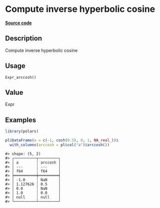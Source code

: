 

# Compute inverse hyperbolic cosine

[**Source code**](https://github.com/pola-rs/r-polars/tree/8387e0a88c6889e6449b053999aada405c241066/R/after-wrappers.R#L20)

## Description

Compute inverse hyperbolic cosine

## Usage

<pre><code class='language-R'>Expr_arccosh()
</code></pre>

## Value

Expr

## Examples

``` r
library(polars)

pl$DataFrame(a = c(-1, cosh(0.5), 0, 1, NA_real_))$
  with_columns(arccosh = pl$col("a")$arccosh())
```

    #> shape: (5, 2)
    #> ┌──────────┬─────────┐
    #> │ a        ┆ arccosh │
    #> │ ---      ┆ ---     │
    #> │ f64      ┆ f64     │
    #> ╞══════════╪═════════╡
    #> │ -1.0     ┆ NaN     │
    #> │ 1.127626 ┆ 0.5     │
    #> │ 0.0      ┆ NaN     │
    #> │ 1.0      ┆ 0.0     │
    #> │ null     ┆ null    │
    #> └──────────┴─────────┘
